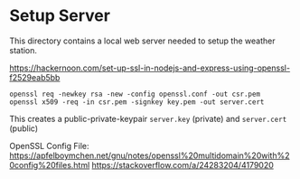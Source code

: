 # Setup Server

This directory contains a local web server needed to setup the weather station.

https://hackernoon.com/set-up-ssl-in-nodejs-and-express-using-openssl-f2529eab5bb

```shell
openssl req -newkey rsa -new -config openssl.conf -out csr.pem
openssl x509 -req -in csr.pem -signkey key.pem -out server.cert
```

This creates a public-private-keypair `server.key` (private) and `server.cert` (public)

OpenSSL Config File:
https://apfelboymchen.net/gnu/notes/openssl%20multidomain%20with%20config%20files.html
https://stackoverflow.com/a/24283204/4179020
